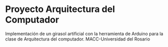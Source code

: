 # Proyecto Arquitectura del Computador
 Implementación de un girasol artificial con la herramienta de Arduino para la clase de Arquitectura del computador.
 MACC-Universidad del Rosario
